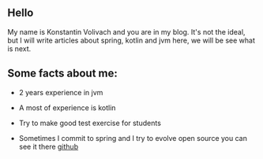 ## Hello
My name is Konstantin Volivach and you are in my blog. It's not the ideal, but I will write articles about spring, kotlin and jvm
here, we will be see what is next.
                        
## Some facts about me:
* 2 years experience in jvm
                        
* A most of experience is kotlin
                        
* Try to make good test exercise for students
                        
* Sometimes I commit to spring and I try to evolve open source you can see it there [github](https://github.com/kostya05983)